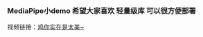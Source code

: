 ### MediaPipe小demo 希望大家喜欢 轻量级库 可以很方便部署 

视频链接：[鸡你实在是太美~](https://www.bilibili.com/video/BV1MG4y1a7Ts?spm_id_from=333.1007.top_right_bar_window_history.content.click&vd_source=2e06641ee84e8e76f46c93a7e025737a)
